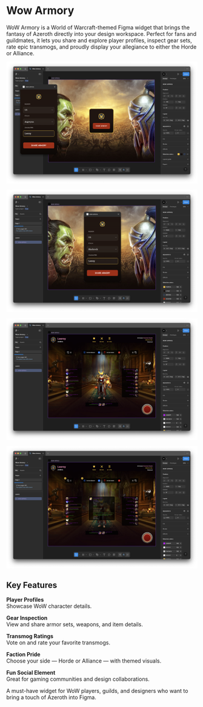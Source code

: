 # Wow Armory

WoW Armory is a World of Warcraft-themed Figma widget that brings the fantasy of Azeroth directly into your design workspace. Perfect for fans and guildmates, it lets you share and explore player profiles, inspect gear sets, rate epic transmogs, and proudly display your allegiance to either the Horde or Alliance.

![Screenshot](screenshot-1.png)

![Screenshot](screenshot-2.png)

![Screenshot](screenshot-3.png)

![Screenshot](screenshot-4.png)

## Key Features

**Player Profiles** \
Showcase WoW character details.

**Gear Inspection** \
View and share armor sets, weapons, and item details.

**Transmog Ratings** \
Vote on and rate your favorite transmogs.

**Faction Pride** \
Choose your side — Horde or Alliance — with themed visuals.

**Fun Social Element** \
Great for gaming communities and design collaborations.

A must-have widget for WoW players, guilds, and designers who want to bring a touch of Azeroth into Figma.